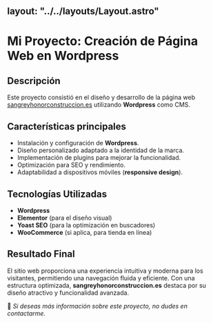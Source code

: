 layout: "../../layouts/Layout.astro"
---

# Mi Proyecto: Creación de Página Web en Wordpress

## Descripción

Este proyecto consistió en el diseño y desarrollo de la página web [sangreyhonorconstruccion.es](https://sangreyhonorconstruccion.es) utilizando **Wordpress** como CMS. 

## Características principales
- Instalación y configuración de **Wordpress**.
- Diseño personalizado adaptado a la identidad de la marca.
- Implementación de plugins para mejorar la funcionalidad.
- Optimización para SEO y rendimiento.
- Adaptabilidad a dispositivos móviles (**responsive design**).

## Tecnologías Utilizadas
- **Wordpress**
- **Elementor** (para el diseño visual)
- **Yoast SEO** (para la optimización en buscadores)
- **WooCommerce** (si aplica, para tienda en línea)

## Resultado Final
El sitio web proporciona una experiencia intuitiva y moderna para los visitantes, permitiendo una navegación fluida y eficiente. Con una estructura optimizada, **sangreyhonorconstruccion.es** destaca por su diseño atractivo y funcionalidad avanzada. 

📌 *Si deseas más información sobre este proyecto, no dudes en contactarme.*
